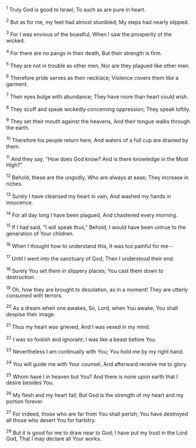 <sup>1</sup> 
Truly God is good to Israel, To such as are pure in heart. 

<sup>2</sup> 
But as for me, my feet had almost stumbled; My steps had nearly slipped. 

<sup>3</sup> 
For I was envious of the boastful, When I saw the prosperity of the wicked. 

<sup>4</sup> 
For there are no pangs in their death, But their strength is firm. 

<sup>5</sup> 
They are not in trouble as other men, Nor are they plagued like other men. 

<sup>6</sup> 
Therefore pride serves as their necklace; Violence covers them like a garment. 

<sup>7</sup> 
Their eyes bulge with abundance; They have more than heart could wish. 

<sup>8</sup> 
They scoff and speak wickedly concerning oppression; They speak loftily. 

<sup>9</sup> 
They set their mouth against the heavens, And their tongue walks through the earth. 

<sup>10</sup> 
Therefore his people return here, And waters of a full cup are drained by them. 

<sup>11</sup> 
And they say, "How does God know? And is there knowledge in the Most High?" 

<sup>12</sup> 
Behold, these are the ungodly, Who are always at ease; They increase in riches. 

<sup>13</sup> 
Surely I have cleansed my heart in vain, And washed my hands in innocence. 

<sup>14</sup> 
For all day long I have been plagued, And chastened every morning. 

<sup>15</sup> 
If I had said, "I will speak thus," Behold, I would have been untrue to the generation of Your children. 

<sup>16</sup> 
When I thought how to understand this, It was too painful for me-- 

<sup>17</sup> 
Until I went into the sanctuary of God; Then I understood their end. 

<sup>18</sup> 
Surely You set them in slippery places; You cast them down to destruction. 

<sup>19</sup> 
Oh, how they are brought to desolation, as in a moment! They are utterly consumed with terrors. 

<sup>20</sup> 
As a dream when one awakes, So, Lord, when You awake, You shall despise their image. 

<sup>21</sup> 
Thus my heart was grieved, And I was vexed in my mind. 

<sup>22</sup> 
I was so foolish and ignorant; I was like a beast before You. 

<sup>23</sup> 
Nevertheless I am continually with You; You hold me by my right hand. 

<sup>24</sup> 
You will guide me with Your counsel, And afterward receive me to glory. 

<sup>25</sup> 
Whom have I in heaven but You? And there is none upon earth that I desire besides You. 

<sup>26</sup> 
My flesh and my heart fail; But God is the strength of my heart and my portion forever. 

<sup>27</sup> 
For indeed, those who are far from You shall perish; You have destroyed all those who desert You for harlotry. 

<sup>28</sup> 
But it is good for me to draw near to God; I have put my trust in the Lord God, That I may declare all Your works.